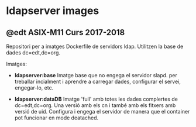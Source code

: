 # ldapserver images
## @edt ASIX-M11 Curs 2017-2018

Repositori per a imatges Dockerfile de servidors ldap.
Utilitzen la base de dades dc=edt,dc=org.

Imatges:

 * **ldapserver:base**  Imatge base que no engega el servidor slapd. per treballar incialment i aprendre a carregar dades, configurar el servei, engegar-lo, etc.

 * **ldapserver:dataDB** Imatge 'full' amb totes les dades complertes de dc=edt,dc=org. Una versió amb els cn i també amb els fitxers amb versió de uid. Configura i engega el servidor de manera que el container pot funcionar en mode deatached. 


